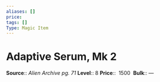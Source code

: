 ```yaml
---
aliases: []
price:  
tags: []
Type: Magic Item
---
```


# Adaptive Serum, Mk 2

**Source**:: _Alien Archive pg. 71_
**Level**:: 8
**Price**::  1500 
**Bulk**:: —
